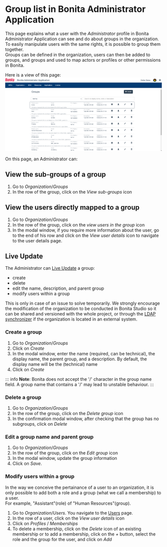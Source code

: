 # Group list in Bonita Administrator Application

This page explains what a user with the _Administrator_ profile in Bonita Administrator Application can see and do about groups in the organization.  
To easily manipulate users with the same rights, it is possible to group them together.  
Groups can be defined in the organization, users can then be added to groups, and groups and used to map actors or profiles or other permissions in Bonita.

Here is a view of this page:
![Administrator groups list Portal](images/UI2021.1/admin-application-groups-list.png)<!--{.img-responsive}-->

On this page, an Administrator can:
## View the sub-groups of a group
1. Go to _Organization_/_Groups_
2. In the row of the group, click on the _View sub-groups_ icon

## View the users directly mapped to a group
1. Go to _Organization_/_Groups_
2. In the row of the group, click on the _view users in the group_ icon
3. In the modal window, if you require more information about the user, go to the end of his row and click on the _View user details_ icon to navigate to the user details page.

## Live Update
The Administrator can [Live Update](live-update.md) a group:
 * create
 * delete
 * edit the name, description, and parent group
 * modify users within a group  
 
This is only in case of an issue to solve temporarily. We strongly encourage the modification of the organization to be conducted 
in Bonita Studio so it can be shared and versioned with the whole project, or through the [LDAP synchronizer](ldap-synchronizer.md) if the organization is located in an external system. 

### Create a group
1. Go to _Organization_/_Groups_
2. Click on _Create_
3. In the modal window, enter the name (required, can be technical), the display name, the parent group, and a description. By default, the display name will be the (technical) name
4. Click on _Create_

::: info
**Note**: Bonita does not accept the '/' character in the group name field. A group name that contains a '/' may lead to unstable behaviour.
:::

### Delete a group
1. Go to _Organization_/_Groups_
2. In the row of the group, click on the _Delete group_ icon
3. In the confirmation modal window, after checking that the group has no subgroups, click on _Delete_

### Edit a group name and parent group
1. Go to _Organization_/_Groups_
2. In the row of the group, click on the _Edit group_ icon
3. In the modal window, update the group information
4. Click on _Save_.

### Modify users within a group
In the way we conceive the pertainance of a user to an organization, it is only possible to add both a role and a group (what we call a membership) to a user.    
For example, "Assistant"(role) of "Human Resources"(group).  
1. Go to _Organization_/_Users_. You navigate to the [Users](admin-application-users-list.md) page.
2. In the row of a user, click on the _View user details_ icon
3. Click on _Profiles_ / _Memberships_
4. To delete a membership, click on the _Delete_ icon of an existing membership
or to add a membership, click on the _+_ button, select the role and the group for the user, and click on _Add_
